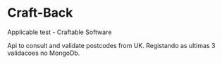 # Craft-Back

Applicable test - Craftable Software 

Api to consult and validate postcodes from UK.
Registando as ultimas 3 validacoes no MongoDb.
